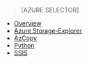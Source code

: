 > [AZURE.SELECTOR]
- [Overview](../articles/machine-learning/machine-learning-data-science-move-azure-blob.md)
- [Azure Storage-Explorer](../articles/machine-learning/machine-learning-data-science-move-data-to-azure-blob-using-azure-storage-explorer.md)
- [AzCopy](../articles/machine-learning/machine-learning-data-science-move-data-to-azure-blob-using-azcopy.md)
- [Python](../articles/machine-learning/machine-learning-data-science-move-data-to-azure-blob-using-python.md)
- [SSIS](../articles/machine-learning/machine-learning-data-science-move-data-to-azure-blob-using-ssis.md)

<!---HONumber=Nov15_HO1-->